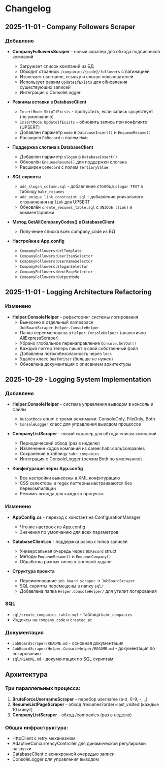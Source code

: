 # Changelog

## 2025-11-01 - Company Followers Scraper

### Добавлено
- **CompanyFollowersScraper** - новый скрапер для обхода подписчиков компаний
  - Загружает список компаний из БД
  - Обходит страницы `/companies/{code}/followers` с пагинацией
  - Извлекает username, ссылку и слоган пользователей
  - Использует режим `UpdateIfExists` для обновления существующих записей
  - Интеграция с ConsoleLogger
  
- **Режимы вставки в DatabaseClient**
  - `InsertMode.SkipIfExists` - пропустить, если запись существует (по умолчанию)
  - `InsertMode.UpdateIfExists` - обновить запись при конфликте (UPSERT)
  - Добавлен параметр `mode` в `DatabaseInsert()` и `EnqueueResume()`
  - Расширен `DbRecord` с полем `Mode`
  
- **Поддержка слогана в DatabaseClient**
  - Добавлен параметр `slogan` в `DatabaseInsert()`
  - Обновлён `EnqueueResume()` для поддержки слогана
  - Расширен `DbRecord` с полем `TertiaryValue`
  
- **SQL скрипты**
  - `add_slogan_column.sql` - добавление столбца `slogan TEXT` в таблицу `habr_resumes`
  - `add_unique_link_constraint.sql` - добавление уникального ограничения на `link` для UPSERT
  - Обновлён `create_resumes_table.sql` с `UNIQUE (link)` и комментариями
  
- **Метод GetAllCompanyCodes() в DatabaseClient**
  - Получение списка всех company_code из БД
  
- **Настройки в App.config**
  - `CompanyFollowers:UrlTemplate`
  - `CompanyFollowers:UserItemSelector`
  - `CompanyFollowers:UsernameSelector`
  - `CompanyFollowers:SloganSelector`
  - `CompanyFollowers:NextPageSelector`
  - `CompanyFollowers:OutputMode`

## 2025-11-01 - Logging Architecture Refactoring

### Изменено
- **Helper.ConsoleHelper** - рефакторинг системы логирования
  - Вынесено в отдельный namespace `JobBoardScraper.Helper.ConsoleHelper`
  - Папка переименована в `Helper.ConsoleHelper/` (аналогично AliExpressScraper)
  - Убрано глобальное перенаправление `Console.SetOut()`
  - Каждый логгер теперь пишет в свой собственный файл
  - Добавлена потокобезопасность через `lock`
  - Удалён класс `DualWriter` (больше не нужен)
  - Обновлена документация с описанием архитектуры

## 2025-10-29 - Logging System Implementation

### Добавлено
- **Helper.ConsoleHelper** - система управления выводом в консоль и файлы
  - `OutputMode` enum с тремя режимами: ConsoleOnly, FileOnly, Both
  - `ConsoleLogger` класс для управления выводом процессов
  
- **CompanyListScraper** - новый скрапер для обхода списка компаний
  - Периодический обход (раз в неделю)
  - Извлечение кодов компаний из career.habr.com/companies
  - Сохранение в таблицу `habr_companies`
  - Интеграция с ConsoleLogger (режим Both по умолчанию)

- **Конфигурация через App.config**
  - Все настройки вынесены в XML конфигурацию
  - CSS селекторы и regex паттерны настраиваются без перекомпиляции
  - Режимы вывода для каждого процесса

### Изменено
- **AppConfig.cs** - переход с констант на ConfigurationManager
  - Чтение настроек из App.config
  - Значения по умолчанию для всех параметров
  
- **DatabaseClient.cs** - поддержка разных типов записей
  - Универсальная очередь через `DbRecord` struct
  - Методы `EnqueueResume()` и `EnqueueCompany()`
  - Обработка разных типов в фоновой задаче

- **Структура проекта**
  - Переименование `job_board_scraper` → `JobBoardScraper`
  - SQL скрипты перемещены в папку `sql/`
  - Добавлена папка `Helper.ConsoleHelper/` для утилит логирования

### SQL
- `sql/create_companies_table.sql` - таблица `habr_companies`
- Индексы на `company_code` и `created_at`

### Документация
- `JobBoardScraper/README.md` - основная документация
- `JobBoardScraper/Helper.ConsoleHelper/README.md` - документация по логированию
- `sql/README.md` - документация по SQL скриптам

## Архитектура

### Три параллельных процесса:
1. **BruteForceUsernameScraper** - перебор username (a-z, 0-9, -, _)
2. **ResumeListPageScraper** - обход /resumes?order=last_visited (каждые 10 минут)
3. **CompanyListScraper** - обход /companies (раз в неделю)

### Общая инфраструктура:
- HttpClient с retry механизмом
- AdaptiveConcurrencyController для динамической регулировки нагрузки
- DatabaseClient с асинхронной очередью записи
- ConsoleLogger для управления выводом
